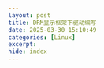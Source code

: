 ```yaml
---
layout: post
title: DRM显示框架下驱动编写
date: 2025-03-30 15:10:49
categories: [Linux]
excerpt: 
hide: index
---
```

